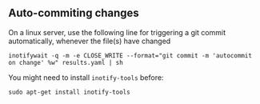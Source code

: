 ## Auto-commiting changes

On a linux server, use the following line for triggering a git commit 
automatically, whenever the file(s) have changed

    inotifywait -q -m -e CLOSE_WRITE --format="git commit -m 'autocommit on change' %w" results.yaml | sh

You might need to install `inotify-tools` before:

    sudo apt-get install inotify-tools